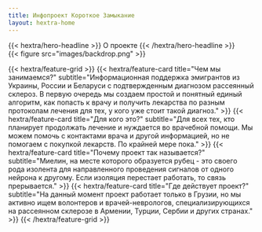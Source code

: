 ```yaml
---
title: Инфопроект Короткое Замыкание
layout: hextra-home
---
```


<div class="hx-mt-6 hx-mb-6">
{{< hextra/hero-headline >}}
  О проекте
{{< /hextra/hero-headline >}}
</div>

<div class="hx-mt-6">
{{< figure src="images/backdrop.png"  >}}
</div>

<div class="hx-mt-6"></div>

{{< hextra/feature-grid >}}
    {{< hextra/feature-card
         title="Чем мы занимаемся?"
         subtitle="Информационная поддержка эмигрантов из Украины, России и Беларуси с подтвержденным диагнозом рассеянный склероз. В первую очередь мы создаем простой и понятный единый алгоритм, как попасть к врачу и получить лекарства по разным протоколам лечения для тех, у кого уже стоит такой диагноз."
    >}}
    {{< hextra/feature-card
         title="Для кого это?"
         subtitle="Для всех тех, кто планирует продолжать лечение и нуждается во врачебной помощи. Мы можем помочь с контактами врача и другой информацией, но не помогаем с покупкой лекарств. По крайней мере пока."
    >}}
    {{< hextra/feature-card
         title="Почему проект так называется?"
         subtitle="Миелин, на месте которого образуется рубец - это своего рода изолента для направленного проведения сигналов от одного нейрона к другому. Если изоляция перестает работать, то связь прерывается."
    >}}
    {{< hextra/feature-card
         title="Где действует проект?"
         subtitle="На данный момент проект работает только в Грузии, но мы активно ищем волонтеров и врачей-неврологов, специализирующихся на рассеянном склерозе в Армении, Турции, Сербии и других странах."
    >}}
{{< /hextra/feature-grid >}}
